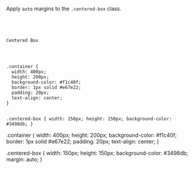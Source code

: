 Apply `auto` margins to the `.centered-box` class.

<codeblock language="css" type="exercise" testMode="fixedInput">
<code>
<panel language="html">
<div class="container">
  <div class="centered-box">Centered Box</div>
</div>
</panel>
<panel language="css">
.container {
  width: 400px;
  height: 200px;
  background-color: #f1c40f;
  border: 1px solid #e67e22;
  padding: 20px;
  text-align: center;
}

.centered-box {
  width: 150px;
  height: 150px;
  background-color: #3498db;
}
</panel>
</code>

<solution>
.container {
  width: 400px;
  height: 200px;
  background-color: #f1c40f;
  border: 1px solid #e67e22;
  padding: 20px;
  text-align: center;
}

.centered-box {
  width: 150px;
  height: 150px;
  background-color: #3498db;
  margin: auto;
}
</solution>
</codeblock>
